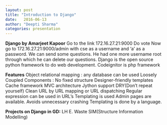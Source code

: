 ```yaml
---
layout: post
title: "Introduction to Django"
date:   2016-06-13 
author: "Deepti Sharma"
categories: presentation
---
```


**Django by Amarjeet Kapoor**
Go to the link 172.16.27.21:9000
Do vote
Now go to 172.16.27.21:9000/admin with cse as a username and ‘a’ as a password.
We can send some questions.
He had one more username root through which he can delete our questions.
Django is the open source python framework to do web development.
Codeignitor is php framework 

**Features**
Object relational mapping : any database can be used
Loosely Coupled Components : No fixed structure
Designer-friendly templates
Cache framework
MVC architecture
Jython support 
DRY(Don’t repeat yourself)
Clean URL by URL mapping or URL dispatching
Regular expression can be used in URL’s 
Templating is used
Admin pages are available.
Avoids unnecessary crashing
Templating is done by a language.

**Projects on Django in GD:**
LH
E. Waste
SIM(Structure Information Modelling)

